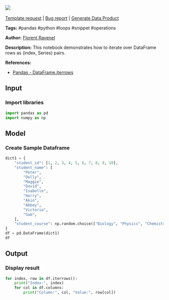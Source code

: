 <a href="https://app.naas.ai/user-redirect/naas/downloader?url=https://raw.githubusercontent.com/jupyter-naas/awesome-notebooks/master/Pandas/Pandas_Iterate_over_DataFrame_rows.ipynb" target="_parent"><img src="https://naasai-public.s3.eu-west-3.amazonaws.com/open_in_naas.svg"/></a><br><br><a href="https://github.com/jupyter-naas/awesome-notebooks/issues/new?assignees=&labels=&template=template-request.md&title=Tool+-+Action+of+the+notebook+">Template request</a> | <a href="https://github.com/jupyter-naas/awesome-notebooks/issues/new?assignees=&labels=bug&template=bug_report.md&title=Pandas+-+Iterate+over+DataFrame+rows:+Error+short+description">Bug report</a> | <a href="https://app.naas.ai/user-redirect/naas/downloader?url=https://raw.githubusercontent.com/jupyter-naas/awesome-notebooks/master/Naas/Naas_Start_data_product.ipynb" target="_parent">Generate Data Product</a>

**Tags:** #pandas #python #loops #snippet #operations

**Author:** [Florent Ravenel](https://www.linkedin.com/in/florent-ravenel/)

**Description:** This notebook demonstrates how to iterate over DataFrame rows as (index, Series) pairs.

**References:**
- [Pandas - DataFrame.iterrows](https://pandas.pydata.org/docs/reference/api/pandas.DataFrame.iterrows.html)

## Input

### Import libraries


```python
import pandas as pd
import numpy as np
```

## Model

### Create Sample Dataframe 


```python
dict1 = {
    "student_id": [1, 2, 3, 4, 5, 6, 7, 8, 9, 10],
    "student_name": [
        "Peter",
        "Dolly",
        "Maggie",
        "David",
        "Isabelle",
        "Harry",
        "Akin",
        "Abbey",
        "Victoria",
        "Sam",
    ],
    "student_course": np.random.choice(["Biology", "Physics", "Chemistry"], size=10),
}
df = pd.DataFrame(dict1)
df
```

## Output

### Display result


```python
for index, row in df.iterrows():
    print("Index:", index)
    for col in df.columns:
        print("Column:", col, "Value:", row[col])
```
